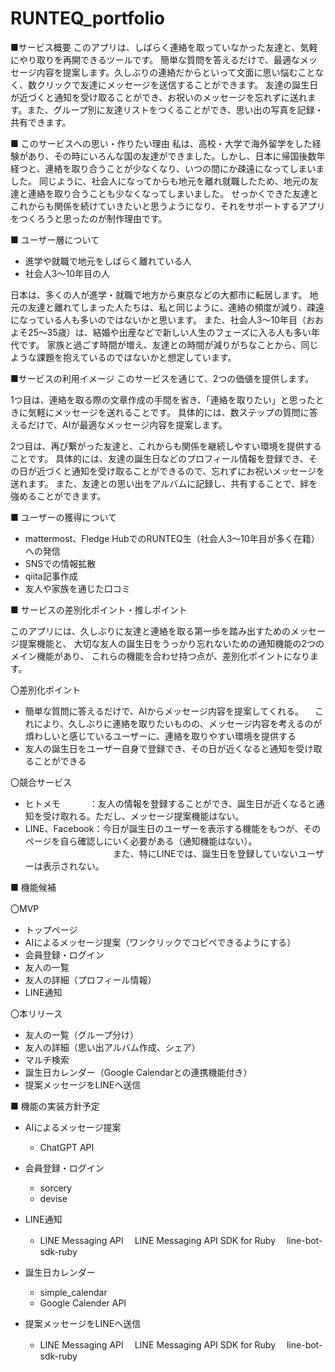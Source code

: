 # RUNTEQ_portfolio
■サービス概要
このアプリは、しばらく連絡を取っていなかった友達と、気軽にやり取りを再開できるツールです。
簡単な質問を答えるだけで、最適なメッセージ内容を提案します。久しぶりの連絡だからといって文面に思い悩むことなく、数クリックで友達にメッセージを送信することができます。
友達の誕生日が近づくと通知を受け取ることができ、お祝いのメッセージを忘れずに送れます。また、グループ別に友達リストをつくることができ、思い出の写真を記録・共有できます。

■ このサービスへの思い・作りたい理由
私は、高校・大学で海外留学をした経験があり、その時にいろんな国の友達ができました。しかし、日本に帰国後数年経つと、連絡を取り合うことが少なくなり、いつの間にか疎遠になってしまいました。
同じように、社会人になってからも地元を離れ就職したため、地元の友達と連絡を取り合うことも少なくなってしまいました。
せっかくできた友達とこれからも関係を続けていきたいと思うようになり、それをサポートするアプリをつくろうと思ったのが制作理由です。

■ ユーザー層について
- 進学や就職で地元をしばらく離れている人
- 社会人3～10年目の人

日本は、多くの人が進学・就職で地方から東京などの大都市に転居します。
地元の友達と離れてしまった人たちは、私と同じように、連絡の頻度が減り、疎遠になっている人も多いのではないかと思います。
また、社会人3～10年目（おおよそ25～35歳）は、結婚や出産などで新しい人生のフェーズに入る人も多い年代です。
家族と過ごす時間が増え、友達との時間が減りがちなことから、同じような課題を抱えているのではないかと想定しています。

■サービスの利用イメージ
このサービスを通じて、2つの価値を提供します。

1つ目は、連絡を取る際の文章作成の手間を省き、「連絡を取りたい」と思ったときに気軽にメッセージを送れることです。
具体的には、数ステップの質問に答えるだけで、AIが最適なメッセージ内容を提案します。

2つ目は、再び繋がった友達と、これからも関係を継続しやすい環境を提供することです。
具体的には、友達の誕生日などのプロフィール情報を登録でき、その日が近づくと通知を受け取ることができるので、忘れずにお祝いメッセージを送れます。
また、友達との思い出をアルバムに記録し、共有することで、絆を強めることができます。

■ ユーザーの獲得について

- mattermost、Fledge HubでのRUNTEQ生（社会人3～10年目が多く在籍）への発信
- SNSでの情報拡散
- qiita記事作成
- 友人や家族を通じた口コミ



■ サービスの差別化ポイント・推しポイント

このアプリには、久しぶりに友達と連絡を取る第一歩を踏み出すためのメッセージ提案機能と、
大切な友人の誕生日をうっかり忘れないための通知機能の2つのメイン機能があり、
これらの機能を合わせ持つ点が、差別化ポイントになります。

〇差別化ポイント
- 簡単な質問に答えるだけで、AIからメッセージ内容を提案してくれる。
　これにより、久しぶりに連絡を取りたいものの、メッセージ内容を考えるのが煩わしいと感じているユーザーに、連絡を取りやすい環境を提供する
- 友人の誕生日をユーザー自身で登録でき、その日が近くなると通知を受け取ることができる

〇競合サービス
- ヒトメモ　　　 ：友人の情報を登録することができ、誕生日が近くなると通知を受け取れる。ただし、メッセージ提案機能はない。
- LINE、Facebook：今日が誕生日のユーザーを表示する機能をもつが、そのページを自ら確認しにいく必要がある（通知機能はない）。
　　　　　　　　　　また、特にLINEでは、誕生日を登録していないユーザーは表示されない。

■ 機能候補

〇MVP
  - トップページ
  - AIによるメッセージ提案（ワンクリックでコピペできるようにする）
  - 会員登録・ログイン
  - 友人の一覧
  - 友人の詳細（プロフィール情報）
  - LINE通知

〇本リリース
  - 友人の一覧（グループ分け）
  - 友人の詳細（思い出アルバム作成、シェア）
  - マルチ検索
  - 誕生日カレンダー（Google Calendarとの連携機能付き）
  - 提案メッセージをLINEへ送信

■ 機能の実装方針予定

- AIによるメッセージ提案
  - ChatGPT API

- 会員登録・ログイン
  - sorcery
  - devise

- LINE通知
  - LINE Messaging API
  　LINE Messaging API SDK for Ruby
  　line-bot-sdk-ruby

- 誕生日カレンダー
  - simple_calendar
  - Google Calender API

- 提案メッセージをLINEへ送信
  - LINE Messaging API
  　LINE Messaging API SDK for Ruby
  　line-bot-sdk-ruby
